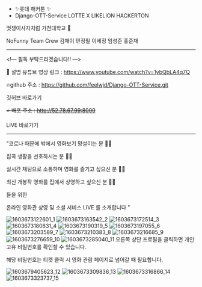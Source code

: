 - ✨롯데 해커톤 ✨
- Django-OTT-Service
LOTTE X LIKELION HACKERTON

 

멋쟁이사자처럼 가천대학교 🦁

 

NoFunny Team Crew 김재이 민정필 이세정 임성준 홍준재

 

 

-------------------------------------------------------

 

<!— 필독 부탁드리겠습니다!! —>

🎥 설명 유튜브 영상 링크 : https://www.youtube.com/watch?v=1ybQbLA4q7Q

 

 

🔥github 주소 : https://github.com/feelwjd/Django-OTT-Service.git

 

깃허브 바로가기

 

 

~~⭐️ 배포 주소 :  http://52.78.67.99:8000~~

 

LIVE 바로가기

 

-------------------------------------------------------

 

"코로나 때문에 밖에서 영화보기 망설이는 분  ✋🏻

 

집콕 생활을 선호하시는 분  ✋🏻

 

실시간 채팅으로 소통하며 영화를 즐기고 싶으신 분 ✋🏻

 

최신 개봉작 영화를 집에서 상영하고 싶으신 분 ✋🏻

 

들을 위한

 

온라인 영화관 상영 및 소셜 서비스 LIVE 를 소개합니다 "

 ![1603673122601_1](https://user-images.githubusercontent.com/28776373/110200573-01818800-7ea2-11eb-9474-5e4c63834928.jpg)
 ![1603673163542_2](https://user-images.githubusercontent.com/28776373/110200629-40afd900-7ea2-11eb-8246-ab03d0a0379e.jpg)
 ![1603673172514_3](https://user-images.githubusercontent.com/28776373/110200636-4dccc800-7ea2-11eb-9828-082ef0f259b0.jpg)
 ![1603673180831_4](https://user-images.githubusercontent.com/28776373/110200661-5fae6b00-7ea2-11eb-8218-479c32b1363b.jpg)
 ![1603673190319_5](https://user-images.githubusercontent.com/28776373/110200659-5f15d480-7ea2-11eb-948f-107b0eca9048.jpg)
 ![1603673197055_6](https://user-images.githubusercontent.com/28776373/110200657-5f15d480-7ea2-11eb-9569-e6ecc5901922.jpg)
 ![1603673203589_7](https://user-images.githubusercontent.com/28776373/110200656-5e7d3e00-7ea2-11eb-8d6f-a4998ec37bff.jpg)
 ![1603673210383_8](https://user-images.githubusercontent.com/28776373/110200655-5de4a780-7ea2-11eb-8456-6f6126fae56c.jpg)
 ![1603673216685_9](https://user-images.githubusercontent.com/28776373/110200654-5d4c1100-7ea2-11eb-9053-3871ba4df873.jpg)
 ![1603673276659_10](https://user-images.githubusercontent.com/28776373/110200652-5cb37a80-7ea2-11eb-9d85-40cbeab8164b.jpg)
 ![1603673285040_11](https://user-images.githubusercontent.com/28776373/110200651-5ae9b700-7ea2-11eb-9eb4-5ef78c1e8667.jpg)
오른쪽 상단 프로필을 클릭하면 개인 고유 비밀번호를 확인할 수 있습니다. 

해당 비밀번호는 티켓 클릭 시 영화 관람 페이지로 넘어갈 때 필요합니다.

![1603679405623_12](https://user-images.githubusercontent.com/28776373/110200707-8f5d7300-7ea2-11eb-93b8-6071d723b1e6.jpg)
![1603673309836_13](https://user-images.githubusercontent.com/28776373/110200709-91273680-7ea2-11eb-98a7-349f2b99d760.jpg)
![1603673316866_14](https://user-images.githubusercontent.com/28776373/110200711-92586380-7ea2-11eb-981a-d6547e039caf.jpg)
![1603673323737_15](https://user-images.githubusercontent.com/28776373/110200713-93899080-7ea2-11eb-97cb-74023b7b60c4.jpg)


